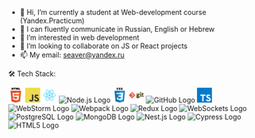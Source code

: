 - 👋 Hi, I’m currently a student at Web-development course (Yandex.Practicum)
- 💬 I can fluently communicate in Russian, English or Hebrew
- 👀 I’m interested in web development
- 💞️ I’m looking to collaborate on JS or React projects
- 📫 My email: seaver@yandex.ru

🛠  Tech Stack:

<img src="https://raw.githubusercontent.com/github/explore/80688e429a7d4ef2fca1e82350fe8e3517d3494d/topics/html/html.png" alt="HTML5 Logo" height="30"/> <img src="https://raw.githubusercontent.com/github/explore/80688e429a7d4ef2fca1e82350fe8e3517d3494d/topics/javascript/javascript.png" alt="JS Logo" height="30"/> <img src="https://raw.githubusercontent.com/github/explore/80688e429a7d4ef2fca1e82350fe8e3517d3494d/topics/react/react.png" alt="React Logo" height="30" /> <img src="https://upload.wikimedia.org/wikipedia/commons/d/d9/Node.js_logo.svg" alt="Node.js Logo" height="30" /> <img src="https://raw.githubusercontent.com/github/explore/80688e429a7d4ef2fca1e82350fe8e3517d3494d/topics/css/css.png" alt="CSS Logo" height="30"/> <img src="https://raw.githubusercontent.com/github/explore/80688e429a7d4ef2fca1e82350fe8e3517d3494d/topics/git/git.png" alt="Git Logo" height="30"/> <img src="https://upload.wikimedia.org/wikipedia/commons/2/29/GitHub_logo_2013.svg" alt="GitHub Logo" height="30"/> <img src="https://raw.githubusercontent.com/github/explore/80688e429a7d4ef2fca1e82350fe8e3517d3494d/topics/typescript/typescript.png" alt="TypeScript Logo" height="30"/> <img src="https://upload.wikimedia.org/wikipedia/commons/thumb/c/c0/WebStorm_Icon.svg/768px-WebStorm_Icon.svg.png?20210315203338" alt="WebStorm Logo" height="30"/> <img src="https://webpack.js.org/site-logo.1fcab817090e78435061.svg" alt="Webpack Logo" height="30"/> <img src="https://upload.wikimedia.org/wikipedia/commons/thumb/3/30/Redux_Logo.png/1200px-Redux_Logo.png?20180429170339" alt="Redux Logo" height="30"/> <img src="https://cdn-images-1.medium.com/max/800/1*_6Zt1h5jopuP9syi-VDoMg.jpeg" alt="WebSockets Logo" height="30"/> <img src="https://1000logos.net/wp-content/uploads/2020/08/PostgreSQL-Logo-768x480.png" alt="PostgreSQL Logo" height="30"/> <img src="https://1000logos.net/wp-content/uploads/2020/08/MongoDB-Logo-768x480.png" alt="MongoDB Logo" height="30"/> <img src="https://res.cloudinary.com/practicaldev/image/fetch/s--m_Ng9MLF--/c_imagga_scale,f_auto,fl_progressive,h_420,q_auto,w_1000/https://dev-to-uploads.s3.amazonaws.com/i/fppjegg7q1kb2pdzmlvf.png" alt="Nest.js Logo" height="30"/> <img src="https://upload.wikimedia.org/wikipedia/commons/a/a4/Cypress.png?20191226135330" alt="Cypress Logo" height="30"/> <img src="https://buttercms.com/static/images/tech_banners/ExpressJS.png" alt="HTML5 Logo" height="30"/>






<!---
ElenaSolov/ElenaSolov is a ✨ special ✨ repository because its `README.md` (this file) appears on your GitHub profile.
You can click the Preview link to take a look at your changes.
--->
